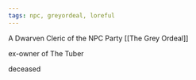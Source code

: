 ```yaml
---
tags: npc, greyordeal, loreful
---
```

A Dwarven Cleric of the NPC Party [[The Grey Ordeal]]

ex-owner of The Tuber

deceased